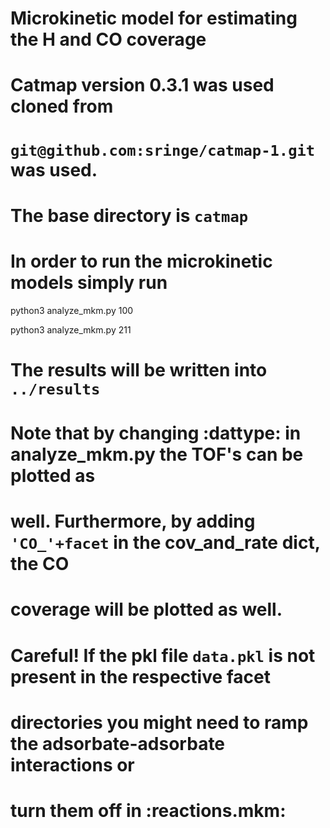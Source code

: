 # Microkinetic model for estimating the H and CO coverage
# Catmap version 0.3.1 was used cloned from
# ```git@github.com:sringe/catmap-1.git``` was used.
# The base directory is ```catmap```
# In order to run the microkinetic models simply run
python3 analyze_mkm.py 100

python3 analyze_mkm.py 211

# The results will be written into ```../results```

# Note that by changing :dattype: in analyze_mkm.py the TOF's can be plotted as
# well. Furthermore, by adding ```'CO_'+facet``` in the cov_and_rate dict, the CO
# coverage will be plotted as well.
# Careful! If the pkl file ```data.pkl``` is not present in the respective facet
# directories you might need to ramp the adsorbate-adsorbate interactions or
# turn them off in :reactions.mkm:
